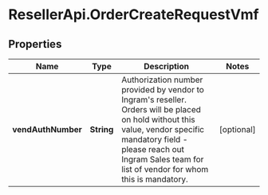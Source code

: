 # ResellerApi.OrderCreateRequestVmf

## Properties

Name | Type | Description | Notes
------------ | ------------- | ------------- | -------------
**vendAuthNumber** | **String** | Authorization number provided by vendor to Ingram&#39;s reseller. Orders will be placed on hold without this value, vendor specific mandatory field - please reach out Ingram Sales team for list of vendor for whom this is mandatory. | [optional] 


